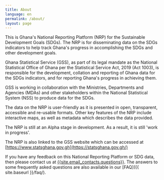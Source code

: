```yaml
---
title: About
language: en
permalink: /about/
layout: page
---
```


This is Ghana's National Reporting Platform (NRP) for the Sustainable Development Goals (SDGs). The NRP is for disseminating  data on the SDGs indicators to help track Ghana's progress in accomplishing the SDGs and other development goals. 

Ghana Statistical Service (GSS), as part of its legal mandate as the National Statistical Office of Ghana per the Statistical Service Act, 2019 (Act 1003), is responsible for the development, collation and reporting of Ghana data for the SDGs indicators, and for reporting Ghana's progress in achieving them.

GSS is working in collaboration with the Ministries, Departments and Agencies (MDAs) and other stakeholders within the National Statistical System (NSS) to produce data for the SDGs.

The data on the NRP is user-friendly as it is presented in open, transparent, accessible and re-usable formats. Other key features of the NRP include interactive maps, as well as metadata which describes the data provided.

The NRP is still at an Alpha stage in development. As a result, it is still 'work in progress'.

The NRP is also linked to the GSS website which can be accessed at [https://www.statsghana.gov.gh](https://statsghana.gov.gh/)

If you have any feedback on this National Reporting Platform or SDG data, then please contact us at <a href="mailto:{{site.email_contacts.questions}}">{{site.email_contacts.questions}}</a>. The answers to some frequently asked questions are also available in our [FAQ]({{ site.baseurl }}/faq/).
